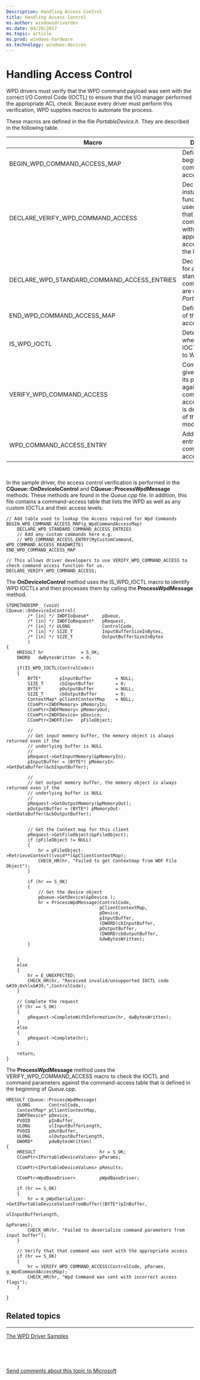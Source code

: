 ```yaml
---
Description: Handling Access Control
title: Handling Access Control
ms.author: windowsdriverdev
ms.date: 04/20/2017
ms.topic: article
ms.prod: windows-hardware
ms.technology: windows-devices
---
```


# Handling Access Control


WPD drivers must verify that the WPD command payload was sent with the correct I/O Control Code (IOCTL) to ensure that the I/O manager performed the appropriate ACL check. Because every driver must perform this verification, WPD supplies macros to automate the process.

These macros are defined in the file *PortableDevice.h*. They are described in the following table.

| Macro                                            | Description                                                                                                                                  |
|--------------------------------------------------|----------------------------------------------------------------------------------------------------------------------------------------------|
| BEGIN\_WPD\_COMMAND\_ACCESS\_MAP                 | Defines the beginning of the command-access table.                                                                                           |
| DECLARE\_VERIFY\_WPD\_COMMAND\_ACCESS            | Declares an instance of the function that is used to verify that a given WPD command is sent with the appropriate access flags in the IOCTL. |
| DECLARE\_WPD\_STANDARD\_COMMAND\_ACCESS\_ENTRIES | Declares entries for all the standard WPD commands that are contained in *PortableDevice.h*.                                                 |
| END\_WPD\_COMMAND\_ACCESS\_MAP                   | Defines the end of the command-access table.                                                                                                 |
| IS\_WPD\_IOCTL                                   | Determines whether a given IOCTL is specific to WPD.                                                                                         |
| VERIFY\_WPD\_COMMAND\_ACCESS                     | Compares a given IOCTL and its parameters against the command-access table that is defined in one of the driver modules.                     |
| WPD\_COMMAND\_ACCESS\_ENTRY                      | Adds a custom entry to the command-access table.                                                                                             |

 

In the sample driver, the access control verification is performed in the **CQueue::OnDeviceIoControl** and **CQueue::ProcessWpdMessage** methods. These methods are found in the *Queue.cpp* file. In addition, this file contains a command-access table that lists the WPD as well as any custom IOCTLs and their access levels.

```ManagedCPlusPlus
// Add table used to lookup the Access required for Wpd Commands
BEGIN_WPD_COMMAND_ACCESS_MAP(g_WpdCommandAccessMap)
    DECLARE_WPD_STANDARD_COMMAND_ACCESS_ENTRIES
    // Add any custom commands here e.g.
    // WPD_COMMAND_ACCESS_ENTRY(MyCustomCommand, WPD_COMMAND_ACCESS_READWRITE)
END_WPD_COMMAND_ACCESS_MAP

// This allows driver developers to use VERIFY_WPD_COMMAND_ACCESS to check command access function for us.
DECLARE_VERIFY_WPD_COMMAND_ACCESS;
```

The **OnDeviceIoControl** method uses the IS\_WPD\_IOCTL macro to identify WPD IOCTLs and then processes them by calling the **ProcessWpdMessage** method.

```ManagedCPlusPlus
STDMETHODIMP_ (void)
CQueue::OnDeviceIoControl(
        /* [in] */ IWDFIoQueue*     pQueue,
        /* [in] */ IWDFIoRequest*   pRequest,
        /* [in] */ ULONG            ControlCode,
        /* [in] */ SIZE_T           InputBufferSizeInBytes,
        /* [in] */ SIZE_T           OutputBufferSizeInBytes
        )
{
    HRESULT hr              = S_OK;
    DWORD   dwBytesWritten  = 0;

    if(IS_WPD_IOCTL(ControlCode))
    {
        BYTE*       pInputBuffer         = NULL;
        SIZE_T      cbInputBuffer        = 0;
        BYTE*       pOutputBuffer        = NULL;
        SIZE_T      cbOutputBuffer       = 0;
        ContextMap* pClientContextMap    = NULL;
        CComPtr<IWDFMemory> pMemoryIn;
        CComPtr<IWDFMemory> pMemoryOut;
        CComPtr<IWDFDevice> pDevice;
        CComPtr<IWDFFile>   pFileObject;

        //
        // Get input memory buffer, the memory object is always returned even if the
        // underlying buffer is NULL
        //
        pRequest->GetInputMemory(&pMemoryIn);
        pInputBuffer = (BYTE*) pMemoryIn->GetDataBuffer(&cbInputBuffer);

        //
        // Get output memory buffer, the memory object is always returned even if the
        // underlying buffer is NULL
        //
        pRequest->GetOutputMemory(&pMemoryOut);
        pOutputBuffer = (BYTE*) pMemoryOut->GetDataBuffer(&cbOutputBuffer);

        
        // Get the Context map for this client
        pRequest->GetFileObject(&pFileObject);
        if (pFileObject != NULL)
        {
            hr = pFileObject->RetrieveContext((void**)&pClientContextMap);
            CHECK_HR(hr, "Failed to get Contextmap from WDF File Object");
        }

        if (hr == S_OK)
        {
            // Get the device object
            pQueue->GetDevice(&pDevice );
            hr = ProcessWpdMessage(ControlCode,
                                   pClientContextMap,
                                   pDevice,
                                   pInputBuffer,
                                   (DWORD)cbInputBuffer,
                                   pOutputBuffer,
                                   (DWORD)cbOutputBuffer,
                                   &dwBytesWritten);
        }

   
    }
    else
    {
        hr = E_UNEXPECTED;
        CHECK_HR(hr, "Received invalid/unsupported IOCTL code &#39;0x%lx&#39;",ControlCode);
    }

    // Complete the request
    if (hr == S_OK)
    {
        pRequest->CompleteWithInformation(hr, dwBytesWritten);
    }
    else
    {
        pRequest->Complete(hr);
    }

    return;
}
```

The **ProcessWpdMessage** method uses the VERIFY\_WPD\_COMMAND\_ACCESS macro to check the IOCTL and command parameters against the command-access table that is defined in the beginning of *Queue.cpp*.

```ManagedCPlusPlus
HRESULT CQueue::ProcessWpdMessage(
    ULONG       ControlCode,
    ContextMap* pClientContextMap,
    IWDFDevice* pDevice,
    PVOID       pInBuffer,
    ULONG       ulInputBufferLength,
    PVOID       pOutBuffer,
    ULONG       ulOutputBufferLength,
    DWORD*      pdwBytesWritten)
{
    HRESULT                        hr = S_OK;
    CComPtr<IPortableDeviceValues> pParams;

    CComPtr<IPortableDeviceValues> pResults;

    CComPtr<WpdBaseDriver>         pWpdBaseDriver;

    if (hr == S_OK)
    {
        hr = m_pWpdSerializer->GetIPortableDeviceValuesFromBuffer((BYTE*)pInBuffer,
                                                                  ulInputBufferLength,
                                                                  &pParams);
        CHECK_HR(hr, "Failed to deserialize command parameters from input buffer");
    }

    // Verify that that command was sent with the appropriate access
    if (hr == S_OK)
    {
        hr = VERIFY_WPD_COMMAND_ACCESS(ControlCode, pParams, g_WpdCommandAccessMap);
        CHECK_HR(hr, "Wpd Command was sent with incorrect access flags");
    }

}
```

## <span id="related_topics"></span>Related topics


****
[The WPD Driver Samples](the-wpd-driver-samples.md)

 

 

[Send comments about this topic to Microsoft](mailto:wsddocfb@microsoft.com?subject=Documentation%20feedback%20[wpd_dk\wpddk]:%20Handling%20Access%20Control%20%20RELEASE:%20%281/5/2017%29&body=%0A%0APRIVACY%20STATEMENT%0A%0AWe%20use%20your%20feedback%20to%20improve%20the%20documentation.%20We%20don't%20use%20your%20email%20address%20for%20any%20other%20purpose,%20and%20we'll%20remove%20your%20email%20address%20from%20our%20system%20after%20the%20issue%20that%20you're%20reporting%20is%20fixed.%20While%20we're%20working%20to%20fix%20this%20issue,%20we%20might%20send%20you%20an%20email%20message%20to%20ask%20for%20more%20info.%20Later,%20we%20might%20also%20send%20you%20an%20email%20message%20to%20let%20you%20know%20that%20we've%20addressed%20your%20feedback.%0A%0AFor%20more%20info%20about%20Microsoft's%20privacy%20policy,%20see%20http://privacy.microsoft.com/default.aspx. "Send comments about this topic to Microsoft")




